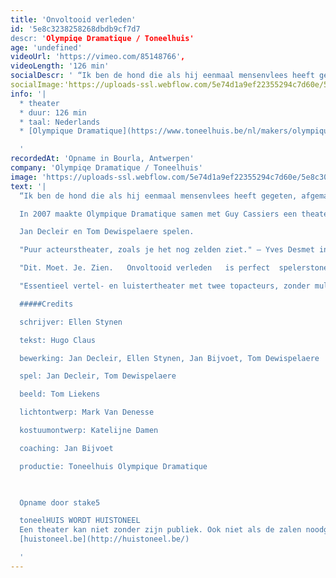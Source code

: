 ```yaml
---
title: 'Onvoltooid verleden'
id: '5e8c3238258268dbdb9cf7d7
descr: 'Olympiqe Dramatique / Toneelhuis'
age: 'undefined'
videoUrl: 'https://vimeo.com/85148766',
videoLength: '126 min'
socialDescr: ' “Ik ben de hond die als hij eenmaal mensenvlees heeft gegeten, afgemaakt moet worden.” In 2007 maakte Olympique Dramatique samen met Guy Cassiers een theaterbewerking van De geruchten, de succesroman van Hugo Claus uit 1996. In 1998 kwam Claus met het vervolg Onvoltooid verleden, dat op zijn beurt in 2012 door Olympique Dramatique onder handen genomen wordt. We zijn een paar decennia verder, ver weg van het dorp Alegem en in de grootstad. Draaide in De geruchten alles nog rond René Catrijsse, dan staat nu zijn broer Noël centraal. Noël Catrijsse, die na een val tijdens zijn jeugd nooit meer de oude geworden is, wordt op eigen verzoek ondervraagd door ex-commissaris Blaute. Wat volgt, is het rauwe relaas van een gehavende en vermaledijde ziel.'
socialImage:'https://uploads-ssl.webflow.com/5e74d1a9ef22355294c7d60e/5e8c3076dc7a92348019471b_onvoltooid%20verleden.jpg'
info: '|
  * theater
  * duur: 126 min
  * taal: Nederlands
  * [Olympique Dramatique](https://www.toneelhuis.be/nl/makers/olympique-dramatique/)

  ‍'
recordedAt: 'Opname in Bourla, Antwerpen'
company: 'Olympiqe Dramatique / Toneelhuis'
image: 'https://uploads-ssl.webflow.com/5e74d1a9ef22355294c7d60e/5e8c3076dc7a92348019471b_onvoltooid%20verleden.jpg'
text: '|
  “Ik ben de hond die als hij eenmaal mensenvlees heeft gegeten, afgemaakt moet worden.”                

  In 2007 maakte Olympique Dramatique samen met Guy Cassiers een theaterbewerking van _De geruchten,_ de succesroman van Hugo Claus uit 1996. In 1998 kwam Claus met het vervolg _Onvoltooid verleden_, dat op zijn beurt in 2012 door Olympique Dramatique onder handen genomen wordt. We zijn een paar decennia verder, ver weg van het dorp Alegem en in de grootstad. Draaide in _De geruchten_ alles nog rond René Catrijsse, dan staat nu zijn broer Noël centraal. Noël Catrijsse, die na een val tijdens zijn jeugd nooit meer de oude geworden is, wordt op eigen verzoek ondervraagd door ex-commissaris Blaute. Wat volgt, is het rauwe relaas van een gehavende en vermaledijde ziel.

  Jan Decleir en Tom Dewispelaere spelen.

  "Puur acteurstheater, zoals je het nog zelden ziet." – Yves Desmet in De Morgen, 21 april 2012                        

  "Dit. Moet. Je. Zien.   Onvoltooid verleden   is perfect  spelerstoneel dat lumineus eindigt."  – Els Van Steenberghe in Knack  \*\*\*\* , 23 april 2012                        

  "Essentieel vertel- en luistertheater met twee topacteurs, zonder multimediaal gegoochel." – Roeland de Trazignies in Cobra.be \*\*\* , 20 april 2012                        

  #####Credits

  schrijver: Ellen Stynen

  tekst: Hugo Claus

  bewerking: Jan Decleir, Ellen Stynen, Jan Bijvoet, Tom Dewispelaere

  spel: Jan Decleir, Tom Dewispelaere

  beeld: Tom Liekens

  lichtontwerp: Mark Van Denesse

  kostuumontwerp: Katelijne Damen

  coaching: Jan Bijvoet

  productie: Toneelhuis Olympique Dramatique

  ‍

  Opname door stake5

  toneelHUIS WORDT HUISTONEEL
  Een theater kan niet zonder zijn publiek. Ook niet als de zalen noodgedwongen leeg staan. Daarom zoeken de Toneelhuismakers u op vanuit hun schuiloorden. Ze spinnen vanuit hun huizen lange, onzichtbare draden tot bij u, met verhalen, gedichten, gedachten en beelden. Zo wordt Toneelhuis voor even Huistoneel. Geniet ervan!
  [huistoneel.be](http://huistoneel.be/)

  ‍'
---
```

